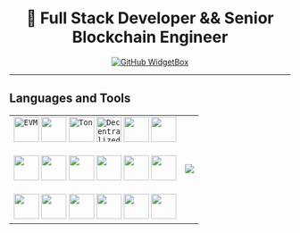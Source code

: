 <h1 align="center">👋 Full Stack Developer && Senior Blockchain Engineer</h1>
<!-- <img src="https://readme-typing-svg.herokuapp.com?color=%23C8BE25&size=30&vCenter=true&width=1000&lines=👋+Full+Stack+Developer+Senior+Blockchain+Engineer;"> -->
<div align="center">
  <a href="https://github.com/intellltech">
    <img src="https://github-widgetbox.vercel.app/api/profile?username=intellltech&data=followers,repositories,stars,commits&theme=viridescent" alt="GitHub WidgetBox">
  </a>
</div>

---

## Languages and Tools
<div align="center">
    <table>
	<td>
	  <div>
	    <code><img width="45" src="https://media.decentralized-content.com/-/rs:fit:1200:1200/f:png/aHR0cHM6Ly96b3JhLmNvL2FwaS90aHVtYm5haWwvb2cvMS8weDM3ZmI4MGVmMjgwMDg3MDQyODgwODc4MzE0NjQwNThhNGEzOTQwYWU" alt="EVM" title="EVM (Ethereum Virtual Machine)"/></code>
	    <code><img width="45" src="https://w7.pngwing.com/pngs/368/176/png-transparent-ethereum-cryptocurrency-blockchain-bitcoin-logo-bitcoin-angle-triangle-logo-thumbnail.png" alt="" title="Solidity"/></code>
	    <code><img width="45" src="https://ton.org/icons/custom/ton_logo.svg" alt="Ton" title="Ton (FunC/Tact)"/></code>
	    <code><img width="45" src="https://moonpay-marketing-c337344.payloadcms.app/media/dg6izhsb8g-7dQGmE1P7561sSGqjoWnGR" alt="Decentralized Oracle" title="Decentralized Oracle"/></code>
	    <code><img width="45" src="" alt="" title=""/></code>
	    <code><img width="45" src="" alt="" title=""/></code>
	    <br></br>
	    <code><img width="45" src="" alt="" title=""/></code>
	    <code><img width="45" src="" alt="" title=""/></code>
	    <code><img width="45" src="" alt="" title=""/></code>
	    <code><img width="45" src="" alt="" title=""/></code>
	    <code><img width="45" src="" alt="" title=""/></code>
	    <code><img width="45" src="" alt="" title=""/></code>
	    <br></br>
	    <code><img width="45" src="" alt="" title=""/></code>
	    <code><img width="45" src="" alt="" title=""/></code>
	    <code><img width="45" src="" alt="" title=""/></code>
	    <code><img width="45" src="" alt="" title=""/></code>
	    <code><img width="45" src="" alt="" title=""/></code>
	    <code><img width="45" src="" alt="" title=""/></code>
	  </div>
      	</td>
	<td><img src="https://my-stats-43gk.vercel.app/api/top-langs/?username=intellltech&hide=html,scss,css,javascript&langs_count=8&layout=compact&theme=github_dark&card_width=150" /></code></td>
    </table>
</div>
